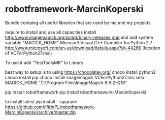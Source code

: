 # robotframework-MarcinKoperski
Bundle containg all useful libraries that are used by me and my projects

require to install and use all capacities install
http://www.imagemagick.org/script/binary-releases.php
and add system variable "MAGICK_HOME"
Microsoft Visual C++ Compiler for Python 2.7
http://www.microsoft.com/en-us/download/details.aspx?id=44266  (location of VCForPython27.msi)

To use it add "TestToolsMK" to Library 

best way to setup is to using https://chocolatey.org/
choco install python2
choco install pip
choco install imagemagick
VCForPython27.msi
setx MAGICK_HOME "C:\Program Files\ImageMagick-6.9.2-Q16"

pip install robotframework
pip install robotframework-MarcinKoperski


to install latest
pip install --upgrade https://github.com/IlfirinPL/robotframework-MarcinKoperski/archive/master.zip
